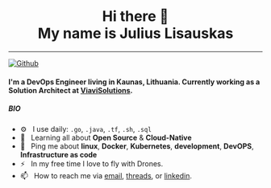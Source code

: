 <div align="center">
  <h1> Hi there 👋 <br>My name is Julius Lisauskas</h1>
</div>

---

[![Github](https://img.shields.io/github/followers/xor22h?label=Follow&style=social)](https://github.com/xor22h)

#### I'm a DevOps Engineer living in Kaunas, Lithuania. Currently working as a Solution Architect at [ViaviSolutions](https://viavisolutions.com).

##### BIO

- ⚙️&nbsp;&nbsp; I use daily: `.go`, `.java`, `.tf`, `.sh`, `.sql`
- 🌱&nbsp;&nbsp; Learning all about **Open Source** & **Cloud-Native**
- 💬&nbsp;&nbsp; Ping me about **linux**, **Docker**, **Kubernetes**, **development**, **DevOPS**, **Infrastructure as code**
- ⚡️&nbsp;&nbsp; In my free time I love to fly with Drones. 
- 📫&nbsp;&nbsp; How to reach me via [email], [threads], or [linkedin].

[email]: mailto:julius@lisauskas.lt
[threads]: https://threads.net/xor22h
[linkedin]: https://www.linkedin.com/in/juliuslisauskas/
[youtube]: https://youtube.com/@xor22h
